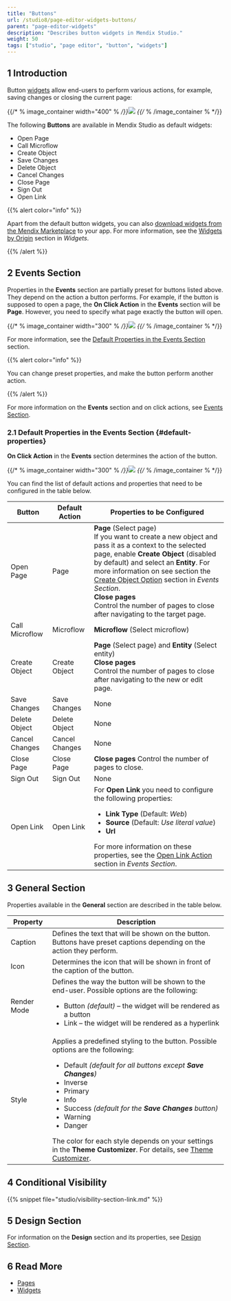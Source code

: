 ```yaml
---
title: "Buttons"
url: /studio8/page-editor-widgets-buttons/
parent: "page-editor-widgets"
description: "Describes button widgets in Mendix Studio."
weight: 50
tags: ["studio", "page editor", "button", "widgets"]
---
```


## 1 Introduction 

Button [widgets](/studio8/page-editor-widgets/) allow end-users to perform various actions, for example, saving changes or closing the current page: 

{{/* % image_container width="400" % */}}![](/attachments/studio8/page-editor/page-editor-widgets/page-editor-widgets-buttons/button-example.png)
{{/* % /image_container % */}}

The following **Buttons** are available in Mendix Studio as default widgets:

* Open Page
* Call Microflow
* Create Object
* Save Changes
* Delete Object
* Cancel Changes
* Close Page
* Sign Out
* Open Link

{{% alert color="info" %}}

Apart from the default button widgets, you can also [download widgets from the Mendix Marketplace](https:/marketplace.mendix.com/) to your app. For more information, see the [Widgets by Origin](/studio8/page-editor-widgets/#widgets-by-origin) section in *Widgets*.

{{% /alert %}}

## 2 Events Section

Properties in the **Events** section are partially preset for buttons listed above. They depend on the action a button performs. For example, if the button is supposed to open a page, the **On Click Action** in the **Events** section will be **Page**. However, you need to specify what page exactly the button will open. 

{{/* % image_container width="300" % */}}![](/attachments/studio8/page-editor/page-editor-widgets/page-editor-widgets-buttons/events-section-page-button.png)
{{/* % /image_container % */}}

For more information, see the [Default Properties in the Events Section](#default-properties) section. 

{{% alert color="info" %}}

You can change preset properties, and make the button perform another action. 

{{% /alert %}}

For more information on the **Events** section and on click actions, see [Events Section](/studio8/page-editor-widgets-events-section/).

### 2.1 Default Properties in the Events Section {#default-properties}

**On Click Action** in the **Events** section determines the action of the button. 

{{/* % image_container width="300" % */}}![](/attachments/studio8/page-editor/page-editor-widgets/page-editor-widgets-buttons/events-section.png)
{{/* % /image_container % */}}

You can find the list of default actions and properties that need to be configured in the table below. 

| Button         | Default Action | Properties to be Configured                                  |
| -------------- | -------------- | ------------------------------------------------------------ |
| Open Page      | Page           | **Page** (Select page) <br />If you want to create a new object and pass it as a context to the selected page, enable **Create Object** (disabled by default) and select an **Entity**. For more information on see section the [Create Object Option](/studio8/page-editor-widgets-events-section/#create-object-option) section in *Events Section*. <br /> **Close pages** <br />Control the number of pages to close after navigating to the target page. |
| Call Microflow | Microflow      | **Microflow** (Select microflow)                             |
| Create Object  | Create Object  | **Page** (Select page) and **Entity** (Select entity) <br /> **Close pages** <br />Control the number of pages to close after navigating to the new or edit page.       |
| Save Changes   | Save Changes   | None                                                         |
| Delete Object  | Delete Object  | None                                                         |
| Cancel Changes | Cancel Changes | None                                                         |
| Close Page     | Close Page     | **Close pages** Control the number of pages to close.        |
| Sign Out       | Sign Out       | None                                                         |
| Open Link      | Open Link      | For **Open Link** you need to configure the following properties: <ul><li>**Link Type** (Default: *Web*)</li><li>**Source** (Default: *Use literal value*)</li><li>**Url**</li></ul> For more information on these properties, see the [Open Link Action](/studio8/page-editor-widgets-events-section/#open-link-action) section in *Events Section*. |

## 3 General Section

Properties available in the **General** section are described in the table below.

| Property    | Description                                                  |
| ----------- | ------------------------------------------------------------ |
| Caption     | Defines the text that will be shown on the button. Buttons have preset captions depending on the action they perform. |
| Icon        | Determines the icon that will be shown in front of the caption of the button. |
| Render Mode | Defines the way the button will be shown to the end-user. Possible options are the following: <ul><li>Button  *(default)*  – the widget will be rendered as a button</li><li>Link – the widget will be rendered as a hyperlink</li></ul> |
| Style       | Applies a predefined styling to the button. Possible options are the following: <ul><li>Default <em>(default for all buttons except **Save Changes**)</em></li><li>Inverse</li><li>Primary</li><li>Info</li><li>Success <em>(default for the **Save Changes** button)</em></li><li>Warning</li><li>Danger</li></ul>The color for each style depends on your settings in the **Theme Customizer**. For details, see [Theme Customizer](/studio8/theme-customizer/). |

## 4 Conditional Visibility

{{% snippet file="studio/visibility-section-link.md" %}}

## 5 Design Section

For information on the **Design** section and its properties, see [Design Section](/studio8/page-editor-widgets-design-section/).

## 6 Read More

* [Pages](/studio8/page-editor/) 
* [Widgets](/studio8/page-editor-widgets/)
